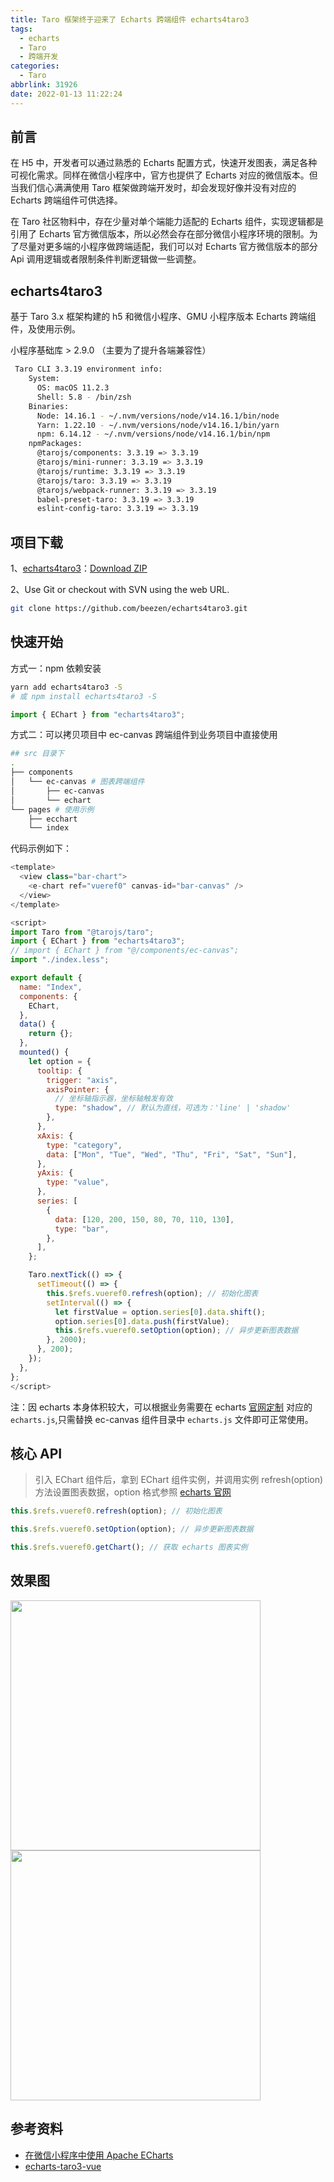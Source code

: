 ```yaml
---
title: Taro 框架终于迎来了 Echarts 跨端组件 echarts4taro3
tags:
  - echarts
  - Taro
  - 跨端开发
categories:
  - Taro
abbrlink: 31926
date: 2022-01-13 11:22:24
---
```


## 前言

在 H5 中，开发者可以通过熟悉的 Echarts 配置方式，快速开发图表，满足各种可视化需求。同样在微信小程序中，官方也提供了 Echarts 对应的微信版本。但当我们信心满满使用 Taro 框架做跨端开发时，却会发现好像并没有对应的 Echarts 跨端组件可供选择。

在 Taro 社区物料中，存在少量对单个端能力适配的 Echarts 组件，实现逻辑都是引用了 Echarts 官方微信版本，所以必然会存在部分微信小程序环境的限制。为了尽量对更多端的小程序做跨端适配，我们可以对 Echarts 官方微信版本的部分 Api 调用逻辑或者限制条件判断逻辑做一些调整。

## echarts4taro3

基于 Taro 3.x 框架构建的 h5 和微信小程序、GMU 小程序版本 Echarts 跨端组件，及使用示例。

小程序基础库 > 2.9.0 （主要为了提升各端兼容性）

```bash
 Taro CLI 3.3.19 environment info:
    System:
      OS: macOS 11.2.3
      Shell: 5.8 - /bin/zsh
    Binaries:
      Node: 14.16.1 - ~/.nvm/versions/node/v14.16.1/bin/node
      Yarn: 1.22.10 - ~/.nvm/versions/node/v14.16.1/bin/yarn
      npm: 6.14.12 - ~/.nvm/versions/node/v14.16.1/bin/npm
    npmPackages:
      @tarojs/components: 3.3.19 => 3.3.19
      @tarojs/mini-runner: 3.3.19 => 3.3.19
      @tarojs/runtime: 3.3.19 => 3.3.19
      @tarojs/taro: 3.3.19 => 3.3.19
      @tarojs/webpack-runner: 3.3.19 => 3.3.19
      babel-preset-taro: 3.3.19 => 3.3.19
      eslint-config-taro: 3.3.19 => 3.3.19
```

## 项目下载

1、[echarts4taro3](https://github.com/beezen/echarts4taro3)：[Download ZIP](https://github.com/beezen/echarts4taro3/archive/refs/heads/master.zip)

2、Use Git or checkout with SVN using the web URL.

```bash
git clone https://github.com/beezen/echarts4taro3.git
```

## 快速开始

方式一：npm 依赖安装

```bash
yarn add echarts4taro3 -S
# 或 npm install echarts4taro3 -S
```

```javascript
import { EChart } from "echarts4taro3";
```

方式二：可以拷贝项目中 ec-canvas 跨端组件到业务项目中直接使用

```bash
## src 目录下
.
├── components
│   └── ec-canvas # 图表跨端组件
│       ├── ec-canvas
│       └── echart
└── pages # 使用示例
    ├── ecchart
    └── index
```

代码示例如下：

```javascript
<template>
  <view class="bar-chart">
    <e-chart ref="vueref0" canvas-id="bar-canvas" />
  </view>
</template>

<script>
import Taro from "@tarojs/taro";
import { EChart } from "echarts4taro3";
// import { EChart } from "@/components/ec-canvas";
import "./index.less";

export default {
  name: "Index",
  components: {
    EChart,
  },
  data() {
    return {};
  },
  mounted() {
    let option = {
      tooltip: {
        trigger: "axis",
        axisPointer: {
          // 坐标轴指示器，坐标轴触发有效
          type: "shadow", // 默认为直线，可选为：'line' | 'shadow'
        },
      },
      xAxis: {
        type: "category",
        data: ["Mon", "Tue", "Wed", "Thu", "Fri", "Sat", "Sun"],
      },
      yAxis: {
        type: "value",
      },
      series: [
        {
          data: [120, 200, 150, 80, 70, 110, 130],
          type: "bar",
        },
      ],
    };

    Taro.nextTick(() => {
      setTimeout(() => {
        this.$refs.vueref0.refresh(option); // 初始化图表
        setInterval(() => {
          let firstValue = option.series[0].data.shift();
          option.series[0].data.push(firstValue);
          this.$refs.vueref0.setOption(option); // 异步更新图表数据
        }, 2000);
      }, 200);
    });
  },
};
</script>
```

注：因 echarts 本身体积较大，可以根据业务需要在 echarts [官网定制](https://echarts.apache.org/zh/builder.html) 对应的 `echarts.js`,只需替换 ec-canvas 组件目录中 `echarts.js` 文件即可正常使用。

## 核心 API

> 引入 EChart 组件后，拿到 EChart 组件实例，并调用实例 refresh(option)方法设置图表数据，option 格式参照 [echarts 官网](https://echarts.apache.org/examples/zh/index.html)

```javascript
this.$refs.vueref0.refresh(option); // 初始化图表

this.$refs.vueref0.setOption(option); // 异步更新图表数据

this.$refs.vueref0.getChart(); // 获取 echarts 图表实例
```

## 效果图

<img src="https://img.dongbizhen.com/static/echarts_0113.jpeg" width="400" />
<img src="https://img.dongbizhen.com/static/echarts_0113_weapp.jpeg" width="400" />

## 参考资料

- [在微信小程序中使用 Apache ECharts](https://github.com/ecomfe/echarts-for-weixin)
- [echarts-taro3-vue](https://taro-ext.jd.com/plugin/view/5f68a040f71392c040202fd7)
